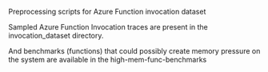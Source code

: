 Preprocessing scripts for Azure Function invocation dataset

Sampled Azure Function Invocation traces are present in the invocation_dataset directory.

And benchmarks (functions) that could possibly create memory pressure on the system are available in the
high-mem-func-benchmarks